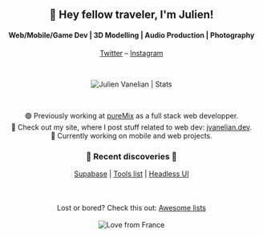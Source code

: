 <h2 align="center">👋 Hey fellow traveler, I'm Julien!</h2>
<h4 align="center">Web/Mobile/Game Dev | 3D Modelling | Audio Production | Photography</h4>

<p align="center">
  <a href="https://twitter.com/julienvanelian">Twitter</a> – 
  <a href="https://www.instagram.com/julienvanelian/">Instagram</a>
</p>

<br/>
  
<p align="center">
  <img align="center" alt="Julien Vanelian | Stats" src="https://github-readme-stats.vercel.app/api?username=julienvanelian&show_icons=true&theme=dracula"/>
</p>

<br/>

<p align="center">
  🟢 Previously working at <a href="https://puremix.net">pureMix</a> as a full stack web developper.<br/>
  📢 Check out my site, where I post stuff related to web dev: <a href="https://jvanelian.dev">jvanelian.dev</a>.<br/>
  💭 Currently working on mobile and web projects.
</p>

<h3 align="center">🌟 Recent discoveries 🌟</h3>

<p align="center">
  <a href="https://supabase.io">Supabase</a> | 
  <a href="https://github.com/everestpipkin/tools-list">Tools list</a> | 
  <a href="https://headlessui.dev/">Headless UI</a>
  <br/>
  <br/>
  <br/>
  <br/>
  Lost or bored? Check this out: <a href="https://github.com/sindresorhus/awesome">Awesome lists</a>
  <br/>
  <br/>
  <img align="center" alt="Love from France" src="https://img.shields.io/badge/%E2%9D%A4%EF%B8%8F-%20from%20France-red?style=for-the-badge"/>
</p>
